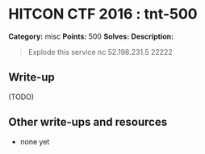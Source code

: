 # HITCON CTF 2016 : tnt-500

**Category:** misc
**Points:** 500
**Solves:**
**Description:**

> Explode this service nc 52.198.231.5 22222


## Write-up

(TODO)

## Other write-ups and resources

* none yet
